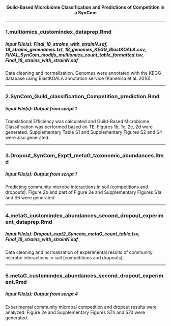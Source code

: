 <h4> <p align ="center"> Guild-Based Microbiome Classification and Predictions of Competition in a SynCom </p> </h4>

***

### 1.multiomics_customindex_dataprep.Rmd
##### Input File(s): Final_18_strains_with_strainN.saf, 18_strains_genenames.txt, 18_genomes_KEGG_BlastKOALA.csv, FINAL_SynCom_modifs_multiomics_count_table_formatted.tsv, Final_18_strains_with_strainN.saf

Data cleaning and normalization. Genomes were annotated with the KEGG database using BlastKOALA annotation service (Kanehisa et al. 2016).




***

### 2.SynCom_Guild_classification_Competition_prediction.Rmd
##### Input File(s): Output from script 1

Translational Efficiency was calculated and Guild-Based Microbiome Classification was performed based on TE. Figures 1b, 1c, 2c, 2d were generated. Supplementary Table S1 and Supplementary Figures S2 and S4 were also generated.




***

### 3.Dropout_SynCom_Expt1_metaG_taxonomic_abundances.Rmd
##### Input File(s): Output from script 1

Predicting community microbe interactions in soil (competitions and dropouts). Figure 2b and part of Figure 2e and Supplementary Figures S1a and S6 were generated.




***

### 4.metaG_customindex_abundances_second_dropout_experiment_dataprep.Rmd
##### Input File(s): Dropout_expt2_Syncom_metaG_count_table.tsv, Final_18_strains_with_strainN.saf

Data cleaning and normalization of experimental results of community microbe interactions in soil (competitions and dropouts).




***

### 5.metaG_customindex_abundances_second_dropout_experiment.Rmd
##### Input File(s): Output from script 4

Experimental community microbal competition and dropout results were analyzed. Figure 2e and Supplementary Figures S7h and S7d were generated.


